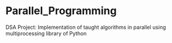 # Parallel_Programming
DSA Project: Implementation of taught algorithms in parallel using multiprocessing library of Python
